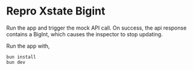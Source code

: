 # Repro Xstate Bigint

Run the app and trigger the mock API call. On success, the api response contains a BigInt, which causes the inspector to stop updating.

Run the app with,

```shell
bun install
bun dev
```

